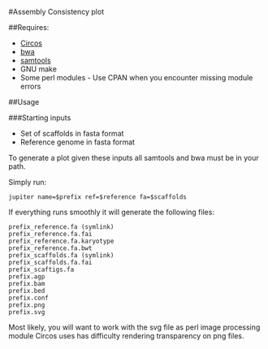 #Assembly Consistency plot

##Requires:

* [Circos](http:__circos.ca_software_download_)
* [bwa](https:__github.com_lh3_bwa)
* [samtools](https:__github.com_samtools_samtools)
* GNU make
* Some perl modules - Use CPAN when you encounter missing module errors

##Usage

###Starting inputs

* Set of scaffolds in fasta format
* Reference genome in fasta format

To generate a plot given these inputs all samtools and bwa must be in your path.

Simply run:
```
jupiter name=$prefix ref=$reference fa=$scaffolds
```

If everything runs smoothly it will generate the following files:
```
prefix_reference.fa (symlink)
prefix_reference.fa.fai
prefix_reference.fa.karyotype
prefix_reference.fa.bwt
prefix_scaffolds.fa (symlink)
prefix_scaffolds.fa.fai
prefix_scaftigs.fa
prefix.agp
prefix.bam
prefix.bed
prefix.conf
prefix.png
prefix.svg
```

Most likely, you will want to work with the svg file as perl image processing module Circos uses has difficulty rendering transparency on png files.

